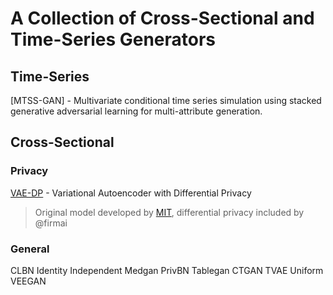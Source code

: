 # A Collection of Cross-Sectional and Time-Series Generators


## Time-Series
[MTSS-GAN] - Multivariate conditional time series simulation using stacked generative adversarial learning for multi-attribute generation.





## Cross-Sectional

### Privacy
[VAE-DP](https://colab.research.google.com/drive/1GR8Fx4zd7M-OKWI8gF20VwESS6Oml6Br) - Variational Autoencoder with Differential Privacy
  > Original model developed by [MIT](https://github.com/sdv-dev/SDGym), differential privacy included by @firmai

### General

CLBN
Identity
Independent
Medgan
PrivBN
Tablegan
CTGAN
TVAE
Uniform
VEEGAN

